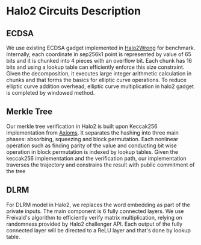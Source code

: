 # Halo2 Circuits Description

## ECDSA
We use existing ECDSA gadget implemented in [Halo2Wrong](https://github.com/privacy-scaling-explorations/halo2wrong) for benchmark. Internally, each coordinate in sep256k1 point is represented by value of 65 bits and it is chunked into 4 pieces with an overflow bit. Each chunk has 16 bits and using a lookup table can efficiently enforce this size constraint. Given the decomposition, it executes large integer arithmetic calculation in chunks and that forms the basics for elliptic curve operations. To reduce elliptic curve addition overhead, elliptic curve multiplication in halo2 gadget is completed by windowed method. 

## Merkle Tree
Our merkle tree verification in Halo2 is built upon Keccak256 implementation from [Axioms](https://github.com/axiom-crypto/halo2-lib). It separates the hashing into three main phases: absorbing, squeezing and block permutation. Each nonlinear operation such as finding parity of the value and conducting bit wise operation in block permutation is indexed by lookup tables. Given the keccak256 implementation and the verification path, our implementation traverses the trajectory and constrains the result with public commitment of the tree

## DLRM
For DLRM model in Halo2, we replaces the word embedding as part of the private inputs. The main component is 6 fully connected layers. We use Freivald's algorithm to efficiently verify matrix multiplication, relying on randomness provided by Halo2 challenger API. Each output of the fully connected layer will be directed to a ReLU layer and that's done by lookup table. 